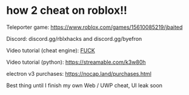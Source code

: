 # how 2 cheat on roblox!!

Teleporter game: https://www.roblox.com/games/15610085219/jbaited

Discord: discord.gg/rblxhacks and discord.gg/byefron

Video tutorial (cheat engine): [FUCK](https://www.youtube.com/watch?v=zvUOJ2rhmu8)

Video tutorial (python): https://streamable.com/k3w80h

electron v3 purchases: https://nocap.land/purchases.html

Best thing until I finish my own Web / UWP cheat, UI leak soon
